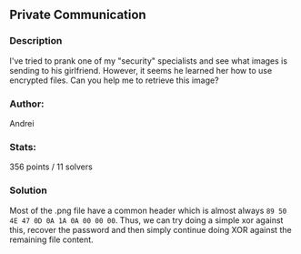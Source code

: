 ## Private Communication

### Description

I've tried to prank one of my "security" specialists and see what images is sending to his girlfriend. However, it seems he learned her how to use encrypted files. Can you help me to retrieve this image?  

### Author: 
Andrei

### Stats: 
356 points / 11 solvers

### Solution

Most of the .png file have a common header which is almost always ```89 50 4E 47 0D 0A 1A 0A 00 00 00```. Thus, we can try doing a simple xor against this, recover the password and then simply continue doing XOR against the remaining file content.
